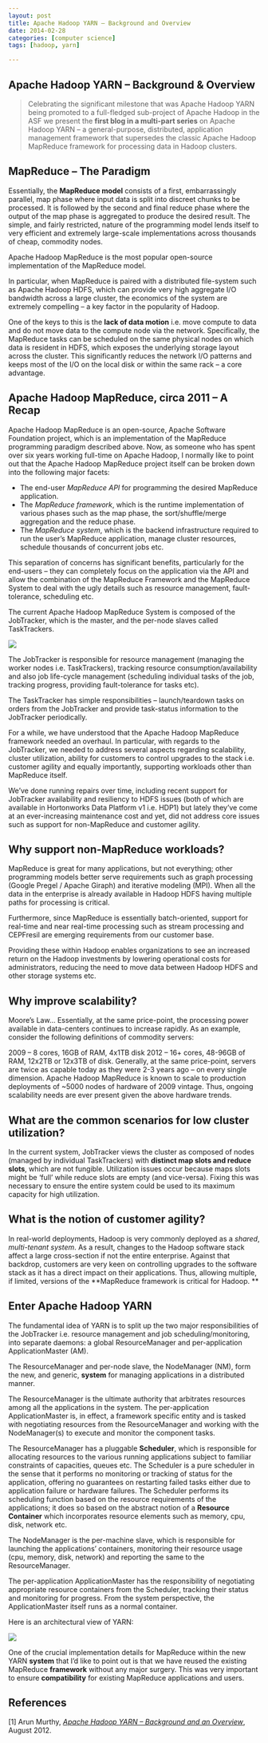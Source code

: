 ```yaml
---
layout: post
title: Apache Hadoop YARN – Background and Overview
date: 2014-02-28 
categories: [computer science]
tags: [hadoop, yarn]

---
```


Apache Hadoop YARN – Background & Overview
---

> Celebrating the significant milestone that was Apache Hadoop YARN being promoted to a full-fledged sub-project of Apache Hadoop in the ASF we present the **first blog in a multi-part series** on Apache Hadoop YARN – a general-purpose, distributed, application management framework that supersedes the classic Apache Hadoop MapReduce framework for processing data in Hadoop clusters.

MapReduce – The Paradigm
---

Essentially, the **MapReduce model** consists of a first, embarrassingly parallel, map phase where input data is split into discreet chunks to be processed. It is followed by the second and final reduce phase where the output of the map phase is aggregated to produce the desired result. The simple, and fairly restricted, nature of the programming model lends itself to very efficient and extremely large-scale implementations across thousands of cheap, commodity nodes.

Apache Hadoop MapReduce is the most popular open-source implementation of the MapReduce model.

In particular, when MapReduce is paired with a distributed file-system such as Apache Hadoop HDFS, which can provide very high aggregate I/O bandwidth across a large cluster, the economics of the system are extremely compelling – a key factor in the popularity of Hadoop.

One of the keys to this is the **lack of data motion** i.e. move compute to data and do not move data to the compute node via the network. Specifically, the MapReduce tasks can be scheduled on the same physical nodes on which data is resident in HDFS, which exposes the underlying storage layout across the cluster. This significantly reduces the network I/O patterns and keeps most of the I/O on the local disk or within the same rack – a core advantage.

Apache Hadoop MapReduce, circa 2011 – A Recap
---

Apache Hadoop MapReduce is an open-source, Apache Software Foundation project, which is an implementation of the MapReduce programming paradigm described above. Now, as someone who has spent over six years working full-time on Apache Hadoop, I normally like to point out that the Apache Hadoop MapReduce project itself can be broken down into the following major facets:

* The end-user *MapReduce API* for programming the desired MapReduce application.
* The *MapReduce framework*, which is the runtime implementation of various phases such as the map phase, the sort/shuffle/merge aggregation and the reduce phase.
* The *MapReduce system*, which is the backend infrastructure required to run the user’s MapReduce application, manage cluster resources, schedule thousands of concurrent jobs etc.


This separation of concerns has significant benefits, particularly for the end-users – they can completely focus on the application via the API and allow the combination of the MapReduce Framework and the MapReduce System to deal with the ugly details such as resource management, fault-tolerance, scheduling etc.

The current Apache Hadoop MapReduce System is composed of the JobTracker, which is the master, and the per-node slaves called TaskTrackers.

![](http://sungsoo.github.com/images/MRArch.png)


The JobTracker is responsible for resource management (managing the worker nodes i.e. TaskTrackers), tracking resource consumption/availability and also job life-cycle management (scheduling individual tasks of the job, tracking progress, providing fault-tolerance for tasks etc).

The TaskTracker has simple responsibilities – launch/teardown tasks on orders from the JobTracker and provide task-status information to the JobTracker periodically.

For a while, we have understood that the Apache Hadoop MapReduce framework needed an overhaul. In particular, with regards to the JobTracker, we needed to address several aspects regarding scalability, cluster utilization, ability for customers to control upgrades to the stack i.e. customer agility and equally importantly, supporting workloads other than MapReduce itself.

We’ve done running repairs over time, including recent support for JobTracker availability and resiliency to HDFS issues (both of which are available in Hortonworks Data Platform v1 i.e. HDP1) but lately they’ve come at an ever-increasing maintenance cost and yet, did not address core issues such as support for non-MapReduce and customer agility.

Why support non-MapReduce workloads?
---

MapReduce is great for many applications, but not everything; other programming models better serve requirements such as graph processing (Google Pregel / Apache Giraph) and iterative modeling (MPI). When all the data in the enterprise is already available in Hadoop HDFS having multiple paths for processing is critical.

Furthermore, since MapReduce is essentially batch-oriented, support for real-time and near real-time processing such as stream processing and CEPFresil are emerging requirements from our customer base.

Providing these within Hadoop enables organizations to see an increased return on the Hadoop investments by lowering operational costs for administrators, reducing the need to move data between Hadoop HDFS and other storage systems etc.

Why improve scalability?
---

Moore’s Law… Essentially, at the same price-point, the processing power available in data-centers continues to increase rapidly. As an example, consider the following definitions of commodity servers:

2009 – 8 cores, 16GB of RAM, 4x1TB disk
2012 – 16+ cores, 48-96GB of RAM, 12x2TB or 12x3TB of disk.
Generally, at the same price-point, servers are twice as capable today as they were 2-3 years ago – on every single dimension.  Apache Hadoop MapReduce is known to scale to production deployments of ~5000 nodes of hardware of 2009 vintage. Thus, ongoing scalability needs are ever present given the above hardware trends.

What are the common scenarios for low cluster utilization?
----

In the current system, JobTracker views the cluster as composed of nodes (managed by individual TaskTrackers) with **distinct map slots and reduce slots**, which are not fungible.  Utilization issues occur because maps slots might be ‘full’ while reduce slots are empty (and vice-versa).  Fixing this was necessary to ensure the entire system could be used to its maximum capacity for high utilization.

What is the notion of customer agility?
---

In real-world deployments, Hadoop is very commonly deployed as a *shared*, *multi-tenant system*. As a result, changes to the Hadoop software stack affect a large cross-section if not the entire enterprise. Against that backdrop, customers are very keen on controlling upgrades to the software stack as it has a direct impact on their applications. Thus, allowing multiple, if limited, versions of the **MapReduce framework is critical for Hadoop.
**

Enter Apache Hadoop YARN
---

The fundamental idea of YARN is to split up the two major responsibilities of the JobTracker i.e. resource management and job scheduling/monitoring, into separate daemons: a global ResourceManager and per-application ApplicationMaster (AM).

The ResourceManager and per-node slave, the NodeManager (NM), form the new, and generic, **system** for managing applications in a distributed manner.

The ResourceManager is the ultimate authority that arbitrates resources among all the applications in the system. The per-application ApplicationMaster is, in effect, a framework specific entity and is tasked with negotiating resources from the ResourceManager and working with the NodeManager(s) to execute and monitor the component tasks.

The ResourceManager has a pluggable **Scheduler**, which is responsible for allocating resources to the various running applications subject to familiar constraints of capacities, queues etc. The Scheduler is a pure scheduler in the sense that it performs no monitoring or tracking of status for the application, offering no guarantees on restarting failed tasks either due to application failure or hardware failures. The Scheduler performs its scheduling function based on the resource requirements of the applications; it does so based on the abstract notion of a **Resource Container** which incorporates resource elements such as memory, cpu, disk, network etc.

The NodeManager is the per-machine slave, which is responsible for launching the applications’ containers, monitoring their resource usage (cpu, memory, disk, network) and reporting the same to the ResourceManager.

The per-application ApplicationMaster has the responsibility of negotiating appropriate resource containers from the Scheduler, tracking their status and monitoring for progress. From the system perspective, the ApplicationMaster itself runs as a normal container.

Here is an architectural view of YARN:

![](http://sungsoo.github.com/images/YARNArch.png)

One of the crucial implementation details for MapReduce within the new YARN **system** that I’d like to point out is that we have reused the existing MapReduce **framework** without any major surgery. This was very important to ensure **compatibility** for existing MapReduce applications and users. 

References
---
[1] Arun Murthy, [*Apache Hadoop YARN – Background and an Overview*](http://hortonworks.com/blog/apache-hadoop-yarn-background-and-an-overview/), August 2012.